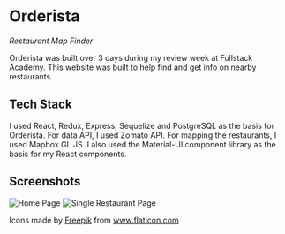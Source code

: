 # Orderista

_Restaurant Map Finder_

Orderista was built over 3 days during my review week at Fullstack Academy. This website was built to help find and get info on nearby restaurants.

## Tech Stack

I used React, Redux, Express, Sequelize and PostgreSQL as the basis for Orderista. For data API, I used Zomato API. For mapping the restaurants, I used Mapbox GL JS. I also used the Material-UI component library as the basis for my React components.

## Screenshots

![Home Page](/screenshots/home.png)
![Single Restaurant Page](/screenshots/single-restaurant.png)

Icons made by <a href="https://www.flaticon.com/authors/freepik" title="Freepik">Freepik</a> from <a href="https://www.flaticon.com/" title="Flaticon"> www.flaticon.com</a>
